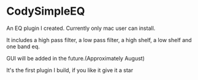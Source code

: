 # CodySimpleEQ

An EQ plugin I created. Currently only mac user can install.

It includes a high pass filter, a low pass filter, a high shelf, a low shelf and one band eq.

GUI will be added in the future.(Approximately August)

It's the first plugin I build, if you like it give it a star
